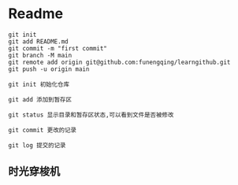 # Readme

```shell
git init
git add README.md
git commit -m "first commit"
git branch -M main
git remote add origin git@github.com:funengqing/learngithub.git
git push -u origin main
```

```shell
git init 初始化仓库

git add 添加到暂存区

git status 显示目录和暂存区状态,可以看到文件是否被修改

git commit 更改的记录

git log 提交的记录
```



## 时光穿梭机

